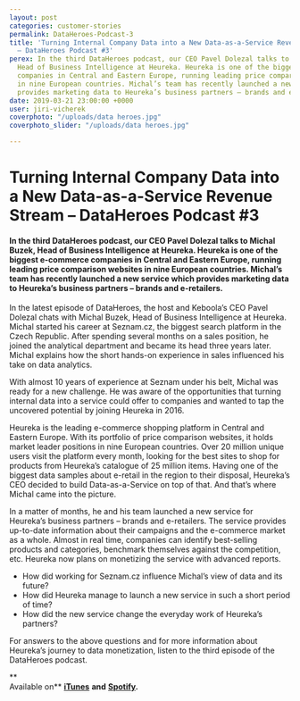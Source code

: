 ```yaml
---
layout: post
categories: customer-stories
permalink: DataHeroes-Podcast-3
title: 'Turning Internal Company Data into a New Data-as-a-Service Revenue Stream
  – DataHeroes Podcast #3'
perex: In the third DataHeroes podcast, our CEO Pavel Dolezal talks to Michal Buzek,
  Head of Business Intelligence at Heureka. Heureka is one of the biggest e-commerce
  companies in Central and Eastern Europe, running leading price comparison websites
  in nine European countries. Michal’s team has recently launched a new service which
  provides marketing data to Heureka’s business partners – brands and e-retailers.
date: 2019-03-21 23:00:00 +0000
user: jiri-vicherek
coverphoto: "/uploads/data heroes.jpg"
coverphoto_slider: "/uploads/data heroes.jpg"

---
```

# Turning Internal Company Data into a New Data-as-a-Service Revenue Stream – DataHeroes Podcast #3

#### **In the third DataHeroes podcast, our CEO Pavel Dolezal talks to Michal Buzek, Head of Business Intelligence at Heureka. Heureka is one of the biggest e-commerce companies in Central and Eastern Europe, running leading price comparison websites in nine European countries. Michal’s team has recently launched a new service which provides marketing data to Heureka’s business partners – brands and e-retailers.** 

In the latest episode of DataHeroes, the host and Keboola’s CEO Pavel Dolezal chats with Michal Buzek, Head of Business Intelligence at Heureka. Michal started his career at Seznam.cz, the biggest search platform in the Czech Republic. After spending several months on a sales position, he joined the analytical department and became its head three years later. Michal explains how the short hands-on experience in sales influenced his take on data analytics.

With almost 10 years of experience at Seznam under his belt, Michal was ready for a new challenge. He was aware of the opportunities that turning internal data into a service could offer to companies and wanted to tap the uncovered potential by joining Heureka in 2016.

Heureka is the leading e-commerce shopping platform in Central and Eastern Europe. With its portfolio of price comparison websites, it holds market leader positions in nine European countries. Over 20 million unique users visit the platform every month, looking for the best sites to shop for products from Heureka’s catalogue of 25 million items. Having one of the biggest data samples about e-retail in the region to their disposal, Heureka’s CEO decided to build Data-as-a-Service on top of that. And that’s where Michal came into the picture.

In a matter of months, he and his team launched a new service for Heureka’s business partners – brands and e-retailers. The service provides up-to-date information about their campaigns and the e-commerce market as a whole. Almost in real time, companies can identify best-selling products and categories, benchmark themselves against the competition, etc. Heureka now plans on monetizing the service with advanced reports.

* How did working for Seznam.cz influence Michal’s view of data and its future?
* How did Heureka manage to launch a new service in such a short period of time?
* How did the new service change the everyday work of Heureka’s partners?

For answers to the above questions and for more information about Heureka’s journey to data monetization, listen to the third episode of the DataHeroes podcast.

**  
Available on** [**iTunes**](https://itunes.apple.com/us/podcast/dataheroes/id1442313148?mt=2) **and** [**Spotify**](https://open.spotify.com/episode/7tGIdenoaQeUNV7i8PKWm9?si=O0JEnVSQRA6fLAkJl8S0Bw)**.**